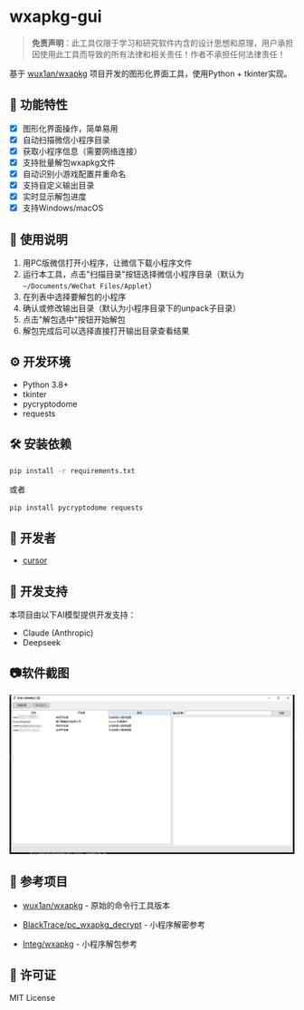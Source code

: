 # wxapkg-gui

> **免责声明**：此工具仅限于学习和研究软件内含的设计思想和原理，用户承担因使用此工具而导致的所有法律和相关责任！作者不承担任何法律责任！

基于 [wux1an/wxapkg](https://github.com/wux1an/wxapkg) 项目开发的图形化界面工具，使用Python + tkinter实现。

## 📝 功能特性

- [x] 图形化界面操作，简单易用
- [x] 自动扫描微信小程序目录
- [x] 获取小程序信息（需要网络连接）
- [x] 支持批量解包wxapkg文件
- [x] 自动识别小游戏配置并重命名
- [x] 支持自定义输出目录
- [x] 实时显示解包进度
- [x] 支持Windows/macOS

## 🎨 使用说明

1. 用PC版微信打开小程序，让微信下载小程序文件
2. 运行本工具，点击"扫描目录"按钮选择微信小程序目录（默认为`~/Documents/WeChat Files/Applet`）
3. 在列表中选择要解包的小程序
4. 确认或修改输出目录（默认为小程序目录下的unpack子目录）
5. 点击"解包选中"按钮开始解包
6. 解包完成后可以选择直接打开输出目录查看结果

## ⚙️ 开发环境

- Python 3.8+
- tkinter
- pycryptodome
- requests

## 🛠️ 安装依赖

```bash
pip install -r requirements.txt
```

或者

```bash
pip install pycryptodome requests
```




## 🔨 开发者

- [cursor](https://github.com/cursor)

## 🤖 开发支持

本项目由以下AI模型提供开发支持：

- Claude (Anthropic)
- Deepseek

## 📷软件截图

![image](./img/示例.png)

## 🔗 参考项目

- [wux1an/wxapkg](https://github.com/wux1an/wxapkg) - 原始的命令行工具版本

- [BlackTrace/pc_wxapkg_decrypt](https://github.com/BlackTrace/pc_wxapkg_decrypt) - 小程序解密参考
- [Integ/wxapkg](https://gist.github.com/Integ/bcac5c21de5ea35b63b3db2c725f07ad) - 小程序解包参考

## 📄 许可证

MIT License